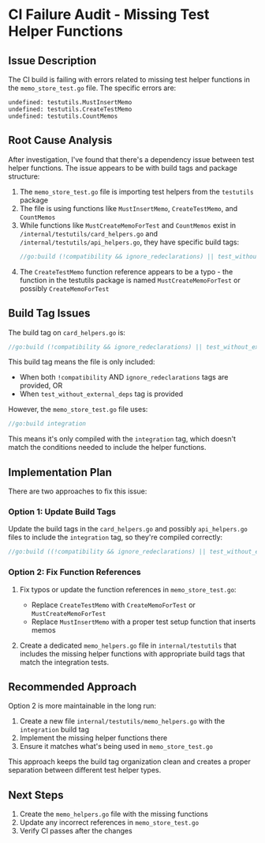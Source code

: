 # CI Failure Audit - Missing Test Helper Functions

## Issue Description

The CI build is failing with errors related to missing test helper functions in the `memo_store_test.go` file. The specific errors are:

```
undefined: testutils.MustInsertMemo
undefined: testutils.CreateTestMemo
undefined: testutils.CountMemos
```

## Root Cause Analysis

After investigation, I've found that there's a dependency issue between test helper functions. The issue appears to be with build tags and package structure:

1. The `memo_store_test.go` file is importing test helpers from the `testutils` package
2. The file is using functions like `MustInsertMemo`, `CreateTestMemo`, and `CountMemos`
3. While functions like `MustCreateMemoForTest` and `CountMemos` exist in `/internal/testutils/card_helpers.go` and `/internal/testutils/api_helpers.go`, they have specific build tags:
   ```go
   //go:build (!compatibility && ignore_redeclarations) || test_without_external_deps
   ```
4. The `CreateTestMemo` function reference appears to be a typo - the function in the testutils package is named `MustCreateMemoForTest` or possibly `CreateMemoForTest`

## Build Tag Issues

The build tag on `card_helpers.go` is:
```go
//go:build (!compatibility && ignore_redeclarations) || test_without_external_deps
```

This build tag means the file is only included:
- When both `!compatibility` AND `ignore_redeclarations` tags are provided, OR
- When `test_without_external_deps` tag is provided

However, the `memo_store_test.go` file uses:
```go
//go:build integration
```

This means it's only compiled with the `integration` tag, which doesn't match the conditions needed to include the helper functions.

## Implementation Plan

There are two approaches to fix this issue:

### Option 1: Update Build Tags

Update the build tags in the `card_helpers.go` and possibly `api_helpers.go` files to include the `integration` tag, so they're compiled correctly:

```go
//go:build ((!compatibility && ignore_redeclarations) || test_without_external_deps || integration)
```

### Option 2: Fix Function References

1. Fix typos or update the function references in `memo_store_test.go`:
   - Replace `CreateTestMemo` with `CreateMemoForTest` or `MustCreateMemoForTest`
   - Replace `MustInsertMemo` with a proper test setup function that inserts memos

2. Create a dedicated `memo_helpers.go` file in `internal/testutils` that includes the missing helper functions with appropriate build tags that match the integration tests.

## Recommended Approach

Option 2 is more maintainable in the long run:

1. Create a new file `internal/testutils/memo_helpers.go` with the `integration` build tag
2. Implement the missing helper functions there
3. Ensure it matches what's being used in `memo_store_test.go`

This approach keeps the build tag organization clean and creates a proper separation between different test helper types.

## Next Steps

1. Create the `memo_helpers.go` file with the missing functions
2. Update any incorrect references in `memo_store_test.go`
3. Verify CI passes after the changes
